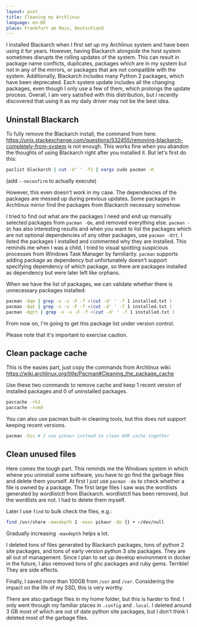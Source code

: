 ```yaml
---
layout: post
title: Cleaning my Archlinux
language: en-DE
place: Frankfurt am Main, Deutschland
---
```


I installed Blackarch when I first set up my Archlinux system and have been using it for years. However, having Blackarch alongside the host system sometimes disrupts the rolling updates of the system. This can result in package name conflicts, duplicates, packages which are in my system but not in any of the mirrors, or packages that are not compatible with the system. Additionally, Blackarch includes many Python 2 packages, which have been deprecated. Each system update includes all the changing packages, even though I only use a few of them, which prolongs the update process. Overall, I am very satisfied with this distribution, but I recently discovered that using it as my daily driver may not be the best idea.

## Uninstall Blackarch

To fully remove the Blackarch install, the command from here: https://unix.stackexchange.com/questions/532455/removing-blackarch-completely-from-system is not enough. This works fine when you abandon the thoughts of using Blackarch right after you installed it. But let's first do this:

``` bash
paclist blackarch | cut -d' ' -f1 | xargs sudo pacman -R
```

(add `--noconfirm` to actually execute)

However, this even doesn't work in my case. The dependencies of the packages are messed up during previous updates. Some packages in Archlinux mirror find the packages from Blackarch necessary somehow.

I tried to find out what are the packages I need and end up manually selected packages from `pacman -Qe`, and removed everything else. `pacman -Qt` has also interesting results and when you want to list the packages which are not optional dependencies of any other packages, use `pacman -Qtt`. I listed the packages I installed and commented why they are installed. This reminds me when I was a child, I tried to visual spotting suspicious processes from Windows Task Manager by familiarity. `pacman` supports adding package as dependency but unfortunately doesn't support specifying dependency of which package, so there are packages installed as dependency but were later left like orphans.

When we have the list of packages, we can validate whether there is unnecessary packages installed:

``` bash
pacman -Qqe | grep -x -v -F -f <(cut -d' ' -f 1 installed.txt )
pacman -Qqt | grep -x -v -F -f <(cut -d' ' -f 1 installed.txt )
pacman -Qqtt | grep -x -v -F -f <(cut -d' ' -f 1 installed.txt )
```

From now on, I'm going to get this package list under version control.

Please note that it's important to exercise caution.

## Clean package cache

This is the easies part, just copy the commands from Archlinux wiki: https://wiki.archlinux.org/title/Pacman#Cleaning_the_package_cache

Use these two commands to remove cache and keep 1 recent version of installed packages and 0 of uninstalled packages.

``` bash
paccache -rk1
paccache -ruk0
```

You can also use pacman built-in cleaning tools, but this does not support keeping recent versions.

``` bash
pacman -Scc # I use pikaur instead to clean AUR cache together
```

## Clean unused files

Here comes the tough part. This reminds me the Windows system in which whene you uninstall some software, you have to go find the garbage files and delete them yourself. At first I just use `pacman -Qo` to check whether a file is owned by a package. The first large files I saw was the wordlists generated by wordlistctl from Blackarch. wordlistctl has been removed, but the wordlists are not. I had to delete them myself.

Later I use `find` to bulk check the files, e.g.:

``` bash
find /usr/share -maxdepth 1 -exec pikaur -Qo {} + >/dev/null
```

Gradually increasing `-maxdepth` helps a lot.

I deleted tons of files generated by Blackarch packages, tons of python 2 site packages, and tons of early version python 3 site packages. They are all out of management. Since I plan to set up develop environment in docker in the future, I also removed tons of ghc packages and ruby gems. Terrible! They are side effects.

Finally, I saved more than 100GB from `/usr` and `/var`. Considering the impact on the life of my SSD, this is very worthy. 

There are also garbage files in my home folder, but this is harder to find. I only went through my familiar places in `.config` and `.local`. I deleted around 3 GB most of which are out of date python site packages, but I don't think I deleted most of the garbage files.
